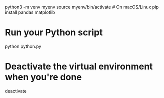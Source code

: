 python3 -m venv myenv
source myenv/bin/activate  # On macOS/Linux
pip install pandas matplotlib

# Run your Python script
python python.py

# Deactivate the virtual environment when you're done
deactivate
